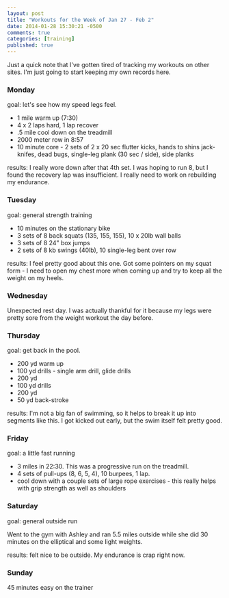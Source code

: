 ```yaml
---
layout: post
title: "Workouts for the Week of Jan 27 - Feb 2"
date: 2014-01-28 15:30:21 -0500
comments: true
categories: [training]
published: true
---
```

Just a quick note that I've gotten tired of tracking my workouts on other sites. I'm just going to start keeping my own records here.

### Monday

goal: let's see how my speed legs feel.

  * 1 mile warm up (7:30)
  * 4 x 2 laps hard, 1 lap recover
  * .5 mile cool down on the treadmill
  * 2000 meter row in 8:57
  * 10 minute core - 2 sets of 2 x 20 sec flutter kicks, hands to shins jack-knifes, dead bugs, single-leg plank (30 sec / side), side planks

results: I really wore down after that 4th set. I was hoping to run 8, but I found the recovery lap was insufficient. I really need to work on rebuilding my endurance.

### Tuesday

goal: general strength training

  * 10 minutes on the stationary bike
  * 3 sets of 8 back squats (135, 155, 155), 10 x 20lb wall balls
  * 3 sets of 8 24" box jumps
  * 2 sets of 8 kb swings (40lb), 10 single-leg bent over row

results: I feel pretty good about this one. Got some pointers on my squat form - I need to open my chest more when coming up and try to keep all the weight on my heels.

### Wednesday

Unexpected rest day. I was actually thankful for it because my legs were pretty sore from the weight workout the day before.

### Thursday

goal: get back in the pool.

  * 200 yd warm up
  * 100 yd drills - single arm drill, glide drills
  * 200 yd
  * 100 yd drills
  * 200 yd 
  * 50 yd back-stroke

results: I'm not a big fan of swimming, so it helps to break it up into segments like this. I got kicked out early, but the swim itself felt pretty good.

### Friday

goal: a little fast running

  * 3 miles in 22:30. This was a progressive run on the treadmill.  
  * 4 sets of pull-ups (8, 6, 5, 4), 10 burpees, 1 lap.
  * cool down with a couple sets of large rope exercises - this really helps with grip strength as well as shoulders

### Saturday

goal: general outside run

Went to the gym with Ashley and ran 5.5 miles outside while she did 30 minutes on the elliptical and some light weights.

results: felt nice to be outside. My endurance is crap right now.

### Sunday

45 minutes easy on the trainer



